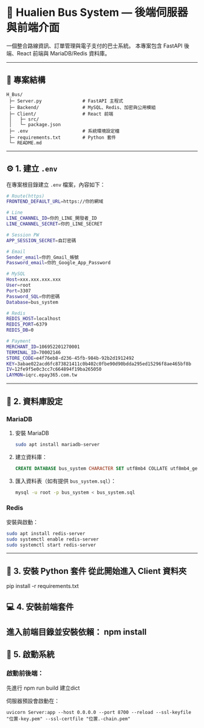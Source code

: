 ﻿# 🚌 Hualien Bus System — 後端伺服器與前端介面

一個整合路線資訊、訂單管理與電子支付的巴士系統。
本專案包含 FastAPI 後端、React 前端與 MariaDB/Redis 資料庫。

---

## 📁 專案結構

```
H_Bus/
 ├─ Server.py               # FastAPI 主程式
 ├─ Backend/                # MySQL、Redis、加密與公用模組
 ├─ Client/                 # React 前端
 │   ├─ src/
 │   └─ package.json
 ├─ .env                    # 系統環境設定檔
 ├─ requirements.txt        # Python 套件
 └─ README.md
```

---

## ⚙️ 1. 建立 `.env`

在專案根目錄建立 `.env` 檔案，內容如下：

```bash
# Route(https)
FRONTEND_DEFAULT_URL=https://你的網域

# Line
LINE_CHANNEL_ID=你的_LINE_開發者_ID
LINE_CHANNEL_SECRET=你的_LINE_SECRET

# Session PW
APP_SESSION_SECRET=自訂密碼

# Email
Sender_email=你的_Gmail_帳號
Password_email=你的_Google_App_Password

# MySQL
Host=xxx.xxx.xxx.xxx
User=root
Port=3307
Password_SQL=你的密碼
Database=bus_system

# Redis
REDIS_HOST=localhost
REDIS_PORT=6379
REDIS_DB=0

# Payment
MERCHANT_ID=106952201270001
TERMINAL_ID=70002146
STORE_CODE=e4f76eb8-d236-45fb-984b-92b2d1912492
KEY=3abae022acd6fc873821411c0b402c0fbe90d90bdda295ed15296f8ae465bf8b
IV=12fe9f5e0c3cc7c664894f19ba265050
LAYMON=iqrc.epay365.com.tw
```

---

## 🧱 2. 資料庫設定

### MariaDB

1. 安裝 MariaDB  
   ```bash
   sudo apt install mariadb-server
   ```
2. 建立資料庫：
   ```sql
   CREATE DATABASE bus_system CHARACTER SET utf8mb4 COLLATE utf8mb4_general_ci;
   ```
3. 匯入資料表（如有提供 `bus_system.sql`）：
   ```bash
   mysql -u root -p bus_system < bus_system.sql
   ```

### Redis

安裝與啟動：
```bash
sudo apt install redis-server
sudo systemctl enable redis-server
sudo systemctl start redis-server
```

---

## 🐍 3. 安裝 Python 套件 從此開始進入 Client 資料夾
pip install -r requirements.txt

## 💻 4. 安裝前端套件

進入前端目錄並安裝依賴：
npm install
---

## 🚀 5. 啟動系統

### 啟動前後端：

先進行 npm run build 建立dict

伺服器預設會啟動在：
```
uvicorn Server:app --host 0.0.0.0 --port 8700 --reload --ssl-keyfile "位置-key.pem" --ssl-certfile "位置.-chain.pem"
```
